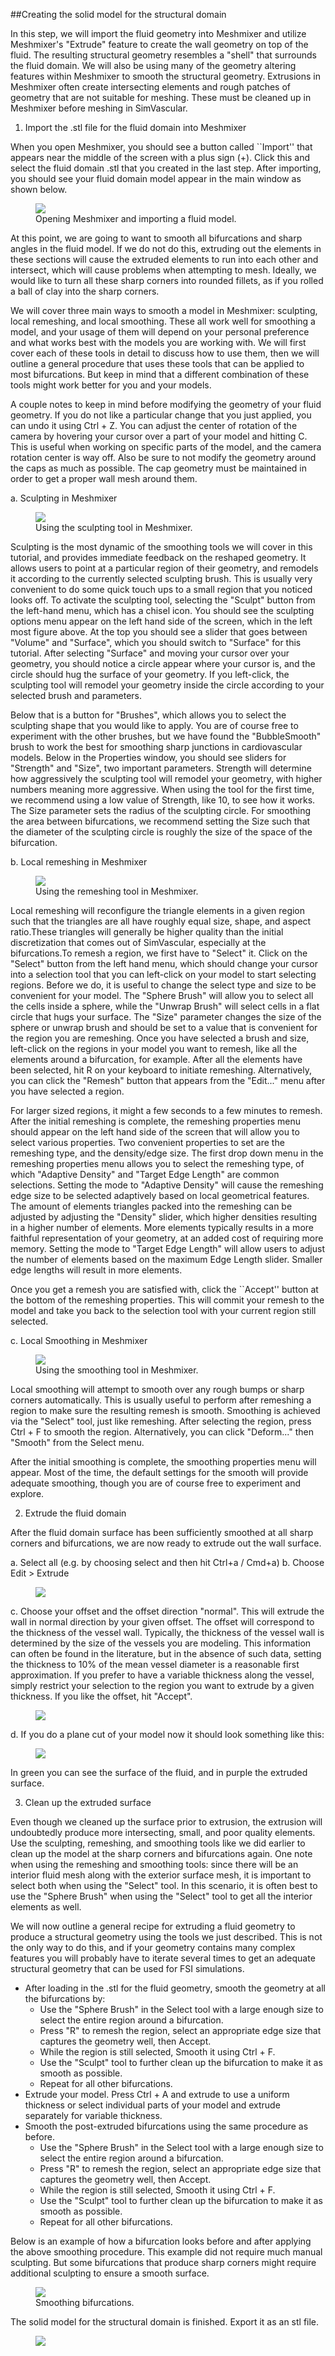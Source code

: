 ##Creating the solid model for the structural domain

In this step, we will import the fluid geometry into Meshmixer and utilize Meshmixer's "Extrude" feature to create the wall geometry on top of the fluid. The resulting structural geometry resembles a "shell" that surrounds the fluid domain. We will also be using many of the geometry altering features within Meshmixer to smooth the structural geometry. Extrusions in Meshmixer often create intersecting elements and rough patches of geometry that are not suitable for meshing. These must be cleaned up in Meshmixer before meshing in SimVascular.

1. Import the .stl file for the fluid domain into Meshmixer

When you open Meshmixer, you should see a button called ``Import'' that appears near the middle of the screen with a plus sign (+). Click this and select the fluid domain .stl that you created in the last step. After importing, you should see your fluid domain model appear in the main window as shown below.

<figure>
  <img class="svImg svImgLg" src="documentation/simcardio/fsi/imgs/opening_meshmixer.png">
  <figcaption class="svCaption" >Opening Meshmixer and importing a fluid model.</figcaption>
</figure>

At this point, we are going to want to smooth all bifurcations and sharp angles in the fluid model. If we do not do this, extruding out the elements in these sections will cause the extruded elements to run into each other and intersect, which will cause problems when attempting to mesh. Ideally, we would like to turn all these sharp corners into rounded fillets, as if you rolled a ball of clay into the sharp corners.

We will cover three main ways to smooth a model in Meshmixer: sculpting, local remeshing, and local smoothing. These all work well for smoothing a model, and your usage of them will depend on your personal preference and what works best with the models you are working with. We will first cover each of these tools in detail to discuss how to use them, then we will outline a general procedure that uses these tools that can be applied to most bifurcations. But keep in mind that a different combination of these tools might work better for you and your models.

A couple notes to keep in mind before modifying the geometry of your fluid geometry. If you do not like a particular change that you just applied, you can undo it using Ctrl + Z. You can adjust the center of rotation of the camera by hovering your cursor over a part of your model and hitting C. This is useful when working on specific parts of the model, and the camera rotation center is way off. Also be sure to not modify the geometry around the caps as much as possible. The cap geometry must be maintained in order to get a proper wall mesh around them.

a. Sculpting in Meshmixer

<figure>
  <img class="svImg svImgLg" src="documentation/simcardio/fsi/imgs/sculpting_figure.png">
  <figcaption class="svCaption" >Using the sculpting tool in Meshmixer.</figcaption>
</figure>

Sculpting is the most dynamic of the smoothing tools we will cover in this tutorial, and provides immediate feedback on the reshaped geometry. It allows users to point at a particular region of their geometry, and remodels it according to the currently selected sculpting brush. This is usually very convenient to do some quick touch ups to a small region that you noticed looks off. To activate the sculpting tool, selecting the "Sculpt" button from the left-hand menu, which has a chisel icon. You should see the sculpting options menu appear on the left hand side of the screen, which in the left most figure above. At the top you should see a slider that goes between "Volume" and "Surface", which you should switch to "Surface" for this tutorial. After selecting "Surface" and moving your cursor over your geometry, you should notice a circle appear where your cursor is, and the circle should hug the surface of your geometry. If you left-click, the sculpting tool will remodel your geometry inside the circle according to your selected brush and parameters.

Below that is a button for  "Brushes", which allows you to select the sculpting shape that you would like to apply. You are of course free to experiment with the other brushes, but we have found the "BubbleSmooth" brush to work the best for smoothing sharp junctions in cardiovascular models. Below in the Properties window, you should see sliders for "Strength" and "Size", two important parameters. Strength will determine how aggressively the sculpting tool will remodel your geometry, with higher numbers meaning more aggressive. When using the tool for the first time, we recommend using a low value of Strength, like 10, to see how it works. The Size parameter sets the radius of the sculpting circle. For smoothing the area between bifurcations, we recommend setting the Size such that the diameter of the sculpting circle is roughly the size of the space of the bifurcation.

b. Local remeshing in Meshmixer

<figure>
  <img class="svImg svImgLg" src="documentation/simcardio/fsi/imgs/using_remeshing.png">
  <figcaption class="svCaption" >Using the remeshing tool in Meshmixer.</figcaption>
</figure>

Local remeshing will reconfigure the triangle elements in a given region such that the triangles are all have roughly equal size, shape, and aspect ratio.These triangles will generally be higher quality than the initial discretization that comes out of SimVascular, especially at the bifurcations.To remesh a region, we first have to "Select" it. Click on the "Select" button from the left hand menu, which should change your cursor into a selection tool that you can left-click on your model to start selecting regions. Before we do, it is useful to change the select type and size to be convenient for your model. The "Sphere Brush" will allow you to select all the cells inside a sphere, while the "Unwrap Brush" will select cells in a flat circle that hugs your surface. The "Size" parameter changes the size of the sphere or unwrap brush and should be set to a value that is convenient for the region you are remeshing. Once you have selected a brush and size, left-click on the regions in your model you want to remesh, like all the elements around a bifurcation, for example. After all the elements have been selected, hit R on your keyboard to initiate remeshing. Alternatively, you can click the "Remesh" button that appears from the "Edit..." menu after you have selected a region.

For larger sized regions, it might a few seconds to a few minutes to remesh. After the initial remeshing is complete, the remeshing properties menu should appear on the left hand side of the screen that will allow you to select various properties. Two convenient properties to set are the remeshing type, and the density/edge size. The first drop down menu in the remeshing properties menu allows you to select the remeshing type, of which "Adaptive Density" and "Target Edge Length" are common selections. Setting the mode to "Adaptive Density" will cause the remeshing edge size to be selected adaptively based on local geometrical features. The amount of elements triangles packed into the remeshing can be adjusted by adjusting the "Density" slider, which higher densities resulting in a higher number of elements. More elements typically results in a more faithful representation of your geometry, at an added cost of requiring more memory. Setting the mode to "Target Edge Length" will allow users to adjust the number of elements based on the maximum Edge Length slider. Smaller edge lengths will result in more elements.

Once you get a remesh you are satisfied with, click the ``Accept'' button at the bottom of the remeshing properties. This will commit your remesh to the model and take you back to the selection tool with your current region still selected.

c. Local Smoothing in Meshmixer

<figure>
  <img class="svImg svImgLg" src="documentation/simcardio/fsi/imgs/using_smoothing.png">
  <figcaption class="svCaption" >Using the smoothing tool in Meshmixer.</figcaption>
</figure>

Local smoothing will attempt to smooth over any rough bumps or sharp corners automatically. This is usually useful to perform after remeshing a region to make sure the resulting remesh is smooth. Smoothing is achieved via the "Select" tool, just like remeshing. After selecting the region, press Ctrl + F to smooth the region. Alternatively, you can click "Deform..." then "Smooth" from the Select menu.

After the initial smoothing is complete, the smoothing properties menu will appear. Most of the time, the default settings for the smooth will provide adequate smoothing, though you are of course free to experiment and explore.

2. Extrude the fluid domain

After the fluid domain surface has been sufficiently smoothed at all sharp corners and bifurcations, we are now ready to extrude out the wall surface.

   a. Select all (e.g. by choosing select and then hit Ctrl+a / Cmd+a)
   b. Choose Edit > Extrude

   <figure>
      <img class="svImg svImgMd" src="documentation/simcardio/fsi/imgs/MM_fig_Extrude1.png">
   </figure>

   c. Choose your offset and the offset direction "normal". This will extrude the wall in normal direction by your given offset. The offset will correspond to the thickness of the vessel wall. Typically, the thickness of the vessel wall is determined by the size of the vessels you are modeling. This information can often be found in the literature, but in the absence of such data, setting the thickness to 10\% of the mean vessel diameter is a reasonable first approximation. If you prefer to have a variable thickness along the vessel, simply restrict your selection to the region you want to extrude by a given thickness. If you like the offset, hit "Accept".

   <figure>
      <img class="svImg svImgSm" src="documentation/simcardio/fsi/imgs/MM_fig_Extrude2.png">
   </figure>

   d. If you do a plane cut of your model now it should look something like this:

   <figure>
      <img class="svImg svImgMd" src="documentation/simcardio/fsi/imgs/MM_fig_Extrude_Planecut1.png">
   </figure>

   In green you can see the surface of the fluid, and in purple the extruded surface.

3. Clean up the extruded surface

Even though we cleaned up the surface prior to extrusion, the extrusion will undoubtedly produce more intersecting, small, and poor quality elements. Use the sculpting, remeshing, and smoothing tools like we did earlier to clean up the model at the sharp corners and bifurcations again. One note when using the remeshing and smoothing tools: since there will be an interior fluid mesh along with the exterior surface mesh, it is important to select both when using the "Select" tool. In this scenario, it is often best to use the "Sphere Brush" when using the "Select" tool to get all the interior elements as well.

We will now outline a general recipe for extruding a fluid geometry to produce a structural geometry using the tools we just described. This is not the only way to do this, and if your geometry contains many complex features you will probably have to iterate several times to get an adequate structural geometry that can be used for FSI simulations.

- After loading in the .stl for the fluid geometry, smooth the geometry at all the bifurcations by:
  - Use the "Sphere Brush" in the Select tool with a large enough size to select the entire region around a bifurcation.
  - Press "R" to remesh the region, select an appropriate edge size that captures the geometry well, then Accept.
  - While the region is still selected, Smooth it using Ctrl + F.
  - Use the "Sculpt" tool to further clean up the bifurcation to make it as smooth as possible.
  - Repeat for all other bifurcations.
- Extrude your model. Press Ctrl + A and extrude to use a uniform thickness or select individual parts of your model and extrude separately for variable thickness.
- Smooth the post-extruded bifurcations using the same procedure as before.
  - Use the "Sphere Brush" in the Select tool with a large enough size to select the entire region around a bifurcation.
  - Press "R" to remesh the region, select an appropriate edge size that captures the geometry well, then Accept.
  - While the region is still selected, Smooth it using Ctrl + F.
  - Use the "Sculpt" tool to further clean up the bifurcation to make it as smooth as possible.
  - Repeat for all other bifurcations.

Below is an example of how a bifurcation looks before and after applying the above smoothing procedure. This example did not require much manual sculpting. But some bifurcations that produce sharp corners might require additional sculpting to ensure a smooth surface.

<figure>
  <img class="svImg svImgLg" src="documentation/simcardio/fsi/imgs/model_treatment_process.png">
  <figcaption class="svCaption" >Smoothing bifurcations.</figcaption>
</figure>

The solid model for the structural domain is finished. Export it as an stl file.

<figure>
  <img class="svImg svImgSm" src="documentation/simcardio/fsi/imgs/SV_Export_as_stl1.png">
</figure>
